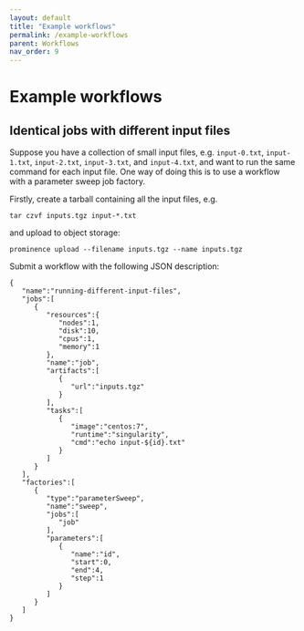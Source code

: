 ```yaml
---
layout: default
title: "Example workflows"
permalink: /example-workflows
parent: Workflows
nav_order: 9
---
```

# Example workflows

## Identical jobs with different input files
Suppose you have a collection of small input files, e.g. `input-0.txt`, `input-1.txt`, `input-2.txt`, `input-3.txt`, and `input-4.txt`,
and want to run the same command for each input file. One way of doing this is to use a workflow with a parameter sweep job factory.

Firstly, create a tarball containing all the input files, e.g.
```
tar czvf inputs.tgz input-*.txt
```
and upload to object storage:
```
prominence upload --filename inputs.tgz --name inputs.tgz
```
Submit a workflow with the following JSON description:
```
{
   "name":"running-different-input-files",
   "jobs":[
      {
         "resources":{
            "nodes":1,
            "disk":10,
            "cpus":1,
            "memory":1
         },
         "name":"job",
         "artifacts":[
            {
               "url":"inputs.tgz"
            }
         ],
         "tasks":[
            {
               "image":"centos:7",
               "runtime":"singularity",
               "cmd":"echo input-${id}.txt"
            }
         ]
      }
   ],
   "factories":[
      {
         "type":"parameterSweep",
         "name":"sweep",
         "jobs":[
            "job"
         ],
         "parameters":[
            {
               "name":"id",
               "start":0,
               "end":4,
               "step":1
            }
         ]
      }
   ]
}
```
